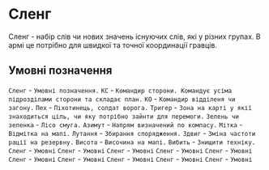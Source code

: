 # Сленг

Сленг - набір слів чи нових значень існуючих слів, які у різних групах.
В армі це потрібно для швидкої та точної координації гравців.

## Умовні позначення

`Сленг` - `Умовні позначення.`
`КС` - `Командир сторони. Командує усіма підрозділами сторони та складає план.`
`КО` - `Командир відділеня чи загону.`
`Пех` - `Піхотинець, солдат ворога.`
`Тригер` - `Зона на карті у якії знаходиться ціль, чи яку потрібно зайнти для перемоги.`
`Зелень чи зеленка` - `Лісо смуга.`
`Азимут` - `Напрям визначений по компасу.`
`Мітка` - `Відмітка на мапі.`
`Лутання` - `Збирання спорядження.`
`Здвиг` - `Зміна частоти рації на резервну.`
`Висота` - `Височина на мапі.`
`Вибить` - `Знищити техніку.`
`Сленг` - `Умовні`
`Сленг` - `Умовні`
`Сленг` - `Умовні`
`Сленг` - `Умовні`
`Сленг` - `Умовні`
`Сленг` - `Умовні`
`Сленг` - `Умовні`
`Сленг` - `Умовні`
`Сленг` - `Умовні`
`Сленг` - `Умовні`
